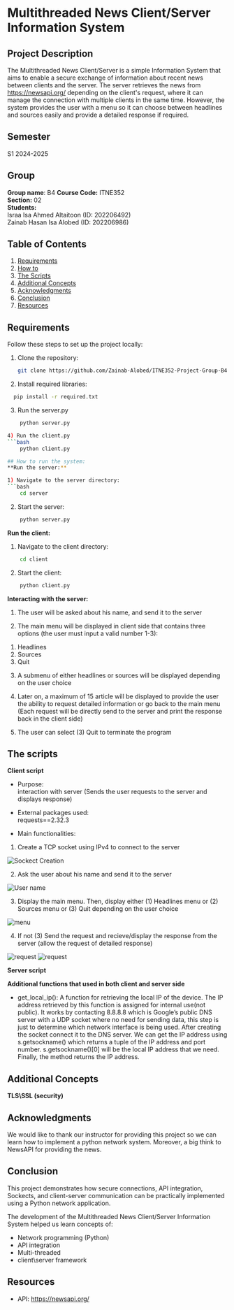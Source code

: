 # Multithreaded News Client/Server Information System

## Project Description
The Multithreaded News Client/Server is a simple Information System that aims to enable a secure exchange of information about recent news between clients and the server. 
The server retrieves the news from https://newsapi.org/ depending on the client's request, where it can manage the connection with multiple clients in the same time.
However, the system provides the user with a menu so it can choose between headlines and sources easily and provide a detailed response if required.

## Semester
S1 2024-2025

## Group
**Group name**: B4
**Course Code:** ITNE352  
**Section:** 02  
**Students:**  
Israa Isa Ahmed Altaitoon (ID: 202206492)  
Zainab Hasan Isa Alobed (ID: 202206986)

## Table of Contents
1. [Requirements](#requirements)
2. [How to](#how-to-run-the-system)
3. [The Scripts](#the-scripts)
4. [Additional Concepts](#additional-concepts)
5. [Acknowledgments](#acknowledgments)
6. [Conclusion](#conclusion)
7. [Resources](#resources)

## Requirements
Follow these steps to set up the project locally:

1) Clone the repository:  
   ```bash
   git clone https://github.com/Zainab-Alobed/ITNE352-Project-Group-B4

2) Install required libraries:
 ```bash
   pip install -r required.txt
```
3) Run the server.py
```bash
    python server.py

4) Run the client.py
```bash
    python client.py

## How to run the system:
**Run the server:**

1) Navigate to the server directory:
```bash
    cd server
```
2) Start the server:
```bash
    python server.py 
```
**Run the client:**

1) Navigate to the client directory:
```bash
    cd client
```
2) Start the client:
```bash
    python client.py
```
**Interacting with the server:**

1) The user will be asked about his name, and send it to the server

2) The main menu will be displayed in client side that contains three options (the user must input a valid number 1-3):

1. Headlines 
2. Sources
3. Quit

3) A submenu of either headlines or sources will be displayed depending on the user choice

4) Later on, a maximum of 15 article will be displayed to provide the user the ability to request detailed information or go back to the main menu (Each request will be directly send to the server and print the response back in the client side)

5) The user can select (3) Quit to terminate the program

## The scripts

**Client script**
- Purpose:  
interaction with server (Sends the user requests to the server and displays response)

- External packages used:  
requests==2.32.3

- Main functionalities:

1. Create a TCP socket using IPv4 to connect to the server

![Sockect Creation](images/1.png)

2. Ask the user about his name and send it to the server

![User name](images/2.png)

3. Display the main menu. Then, display either (1) Headlines menu or (2) Sources menu or (3) Quit depending on the user choice

![menu](images/3.png)

4. If not (3) Send the request and recieve/display the response from the server (allow the request of detailed response)

![request](images/4.1.png)
![request](images/4.2.png)

**Server script**

**Additional functions that used in both client and server side**

- get_local_ip():
A function for retrieving the local IP of the device. 
The IP address retrieved by this function is assigned for internal use(not public). It works by contacting 8.8.8.8 which is Google’s public DNS server with a UDP socket where no need for sending data, this step is just to determine which network interface is being used. 
After creating the socket connect it to the DNS server. We can get the IP address using s.getsockname() which returns a tuple of the IP address and port number. s.getsockname()[0] will be the local IP address that we need. 
Finally, the method returns the IP address.

## Additional Concepts


**TLS\SSL (security)**




## Acknowledgments
We would like to thank our instructor for providing this project so we can learn how to implement a python network system.
Moreover, a big think to NewsAPI for providing the news.

## Conclusion
This project demonstrates how secure connections, API integration, Sockects, and client-server communication can be practically implemented using a Python network application.

The development of the Multithreaded News Client/Server Information System helped us learn concepts of: 
- Network programming (Python)
- API integration
- Multi-threaded
- client\server framework

## Resources
- API: https://newsapi.org/








